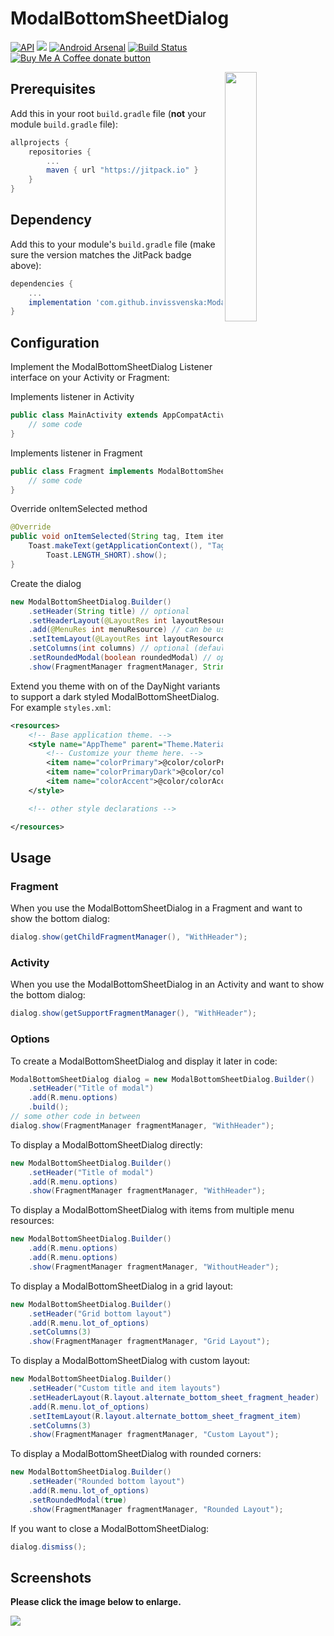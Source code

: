 # ModalBottomSheetDialog
[![API](https://img.shields.io/badge/API-16%2B-brightgreen.svg?style=flat)](https://android-arsenal.com/api?level=16) 
[![](https://jitpack.io/v/invissvenska/ModalBottomSheetDialog.svg)](https://jitpack.io/#invissvenska/ModalBottomSheetDialog) 
[![Android Arsenal]( https://img.shields.io/badge/Android%20Arsenal-ModalBottomSheetDialog-green.svg?style=flat )]( https://android-arsenal.com/details/1/8133 ) 
<a href="https://github.com/invissvenska/ModalBottomSheetDialog/actions"><img alt="Build Status" src="https://github.com/invissvenska/ModalBottomSheetDialog/workflows/Android-Library%20CI/badge.svg"/></a> 
<span class="badge-buymeacoffee"><a href="https://www.paypal.com/paypalme/svenvandentweel/3" title="Donate to this project using Buy Me A Coffee"><img src="https://img.shields.io/badge/buy%20me%20a%20coffee-donate-yellow.svg" alt="Buy Me A Coffee donate button" /></a></span>  

<img src="https://raw.githubusercontent.com/invissvenska/ModalBottomSheetDialog/master/media/animated.gif" align="right" width="32%">

## Prerequisites

Add this in your root `build.gradle` file (**not** your module `build.gradle` file):

```gradle
allprojects {
    repositories {
        ...
        maven { url "https://jitpack.io" }
    }
}
```

## Dependency

Add this to your module's `build.gradle` file (make sure the version matches the JitPack badge above):

```gradle
dependencies {
    ...
    implementation 'com.github.invissvenska:ModalBottomSheetDialog:VERSION'
}
```

## Configuration

Implement the ModalBottomSheetDialog Listener interface on your Activity or Fragment:

Implements listener in Activity
```java
public class MainActivity extends AppCompatActivity implements ModalBottomSheetDialog.Listener {
    // some code
}
```

Implements listener in Fragment
```java
public class Fragment implements ModalBottomSheetDialog.Listener {
    // some code
}
```

Override onItemSelected method
```java
@Override
public void onItemSelected(String tag, Item item) {
    Toast.makeText(getApplicationContext(), "Tag: " + tag + ", clicked on: " + item.getTitle(), 
        Toast.LENGTH_SHORT).show();
}
```

Create the dialog
```java
new ModalBottomSheetDialog.Builder()
    .setHeader(String title) // optional
    .setHeaderLayout(@LayoutRes int layoutResource) // optional (TextView must have id 'header' in layout)
    .add(@MenuRes int menuResource) // can be used more then once
    .setItemLayout(@LayoutRes int layoutResource) // optional (TextView with id 'title' or ImageView with id 'icon' must be defined in layout)
    .setColumns(int columns) // optional (default is 1)
    .setRoundedModal(boolean roundedModal) // optional (default is false)
    .show(FragmentManager fragmentManager, String tag);
```

Extend you theme with on of the DayNight variants to support a dark styled ModalBottomSheetDialog. For example `styles.xml`:
```xml
<resources>
    <!-- Base application theme. -->
    <style name="AppTheme" parent="Theme.MaterialComponents.DayNight.DarkActionBar">
        <!-- Customize your theme here. -->
        <item name="colorPrimary">@color/colorPrimary</item>
        <item name="colorPrimaryDark">@color/colorPrimaryDark</item>
        <item name="colorAccent">@color/colorAccent</item>
    </style>

    <!-- other style declarations -->

</resources>
```

## Usage

### Fragment

When you use the ModalBottomSheetDialog in a Fragment and want to show the bottom dialog:
```java
dialog.show(getChildFragmentManager(), "WithHeader");
```

### Activity

When you use the ModalBottomSheetDialog in an Activity and want to show the bottom dialog:
```java
dialog.show(getSupportFragmentManager(), "WithHeader");
```

### Options

To create a ModalBottomSheetDialog and display it later in code:
``` java
ModalBottomSheetDialog dialog = new ModalBottomSheetDialog.Builder()
    .setHeader("Title of modal")
    .add(R.menu.options)
    .build();
// some other code in between
dialog.show(FragmentManager fragmentManager, "WithHeader");
```

To display a ModalBottomSheetDialog directly:
``` java
new ModalBottomSheetDialog.Builder()
    .setHeader("Title of modal")
    .add(R.menu.options)
    .show(FragmentManager fragmentManager, "WithHeader");
```

To display a ModalBottomSheetDialog with items from multiple menu resources:
``` java
new ModalBottomSheetDialog.Builder()
    .add(R.menu.options)
    .add(R.menu.options)
    .show(FragmentManager fragmentManager, "WithoutHeader");
```

To display a ModalBottomSheetDialog in a grid layout:
``` java
new ModalBottomSheetDialog.Builder()
    .setHeader("Grid bottom layout")
    .add(R.menu.lot_of_options)
    .setColumns(3)
    .show(FragmentManager fragmentManager, "Grid Layout");
```

To display a ModalBottomSheetDialog with custom layout:
``` java
new ModalBottomSheetDialog.Builder()
    .setHeader("Custom title and item layouts")
    .setHeaderLayout(R.layout.alternate_bottom_sheet_fragment_header)
    .add(R.menu.lot_of_options)
    .setItemLayout(R.layout.alternate_bottom_sheet_fragment_item)
    .setColumns(3)
    .show(FragmentManager fragmentManager, "Custom Layout");
```

To display a ModalBottomSheetDialog with rounded corners:
``` java
new ModalBottomSheetDialog.Builder()
    .setHeader("Rounded bottom layout")
    .add(R.menu.lot_of_options)
    .setRoundedModal(true)
    .show(FragmentManager fragmentManager, "Rounded Layout");
```

If you want to close a ModalBottomSheetDialog:
``` java
dialog.dismiss();
```

## Screenshots

**Please click the image below to enlarge.**

<img src="https://raw.githubusercontent.com/invissvenska/ModalBottomSheetDialog/master/media/collage.png">
